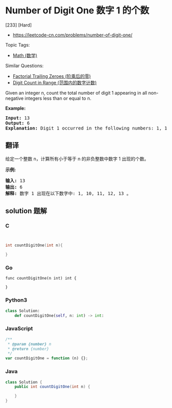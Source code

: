 # Number of Digit One 数字 1 的个数

[233] [Hard]

- https://leetcode-cn.com/problems/number-of-digit-one/

Topic Tags:

- [Math (数学)](https://leetcode-cn.com/tag/math/)

Similar Questions:

- [Factorial Trailing Zeroes (阶乘后的零)](https://leetcode-cn.com/problems/factorial-trailing-zeroes/)
- [Digit Count in Range (范围内的数字计数)](https://leetcode-cn.com/problems/digit-count-in-range/)

Given an integer n, count the total number of digit 1 appearing in all non-negative integers less than or equal to n.

**Example:**

<pre><strong>Input:</strong> 13
<strong>Output:</strong> 6 
<strong>Explanation: </strong>Digit 1 occurred in the following numbers: 1, 10, 11, 12, 13.
</pre>

## 翻译

给定一个整数 n，计算所有小于等于 n 的非负整数中数字 1 出现的个数。

**示例:**

<pre><strong>输入:</strong> 13
<strong>输出:</strong> 6 
<strong>解释: </strong>数字 1 出现在以下数字中: 1, 10, 11, 12, 13 。</pre>

## solution 题解

### C

```c


int countDigitOne(int n){

}


```

### Go

```golang
func countDigitOne(n int) int {

}
```

### Python3

```python
class Solution:
    def countDigitOne(self, n: int) -> int:
```

### JavaScript

```javascript
/**
 * @param {number} n
 * @return {number}
 */
var countDigitOne = function (n) {};
```

### Java

```java
class Solution {
    public int countDigitOne(int n) {

    }
}
```

